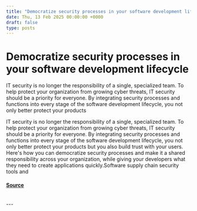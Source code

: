 ```yaml
---
title: "Democratize security processes in your software development lifecycle"
date: Thu, 13 Feb 2025 00:00:00 +0000
draft: false
type: posts
---
```

# Democratize security processes in your software development lifecycle





IT security is no longer the responsibility of a single, specialized team. To help protect your organization from growing cyber threats, IT security should be a priority for everyone. By integrating security processes and functions into every stage of the software development lifecycle, you not only better protect your products

IT security is no longer the responsibility of a single, specialized team. To help protect your organization from growing cyber threats, IT security should be a priority for everyone. By integrating security processes and functions into every stage of the software development lifecycle, you not only better protect your products but you also build trust with your users. Here's how you can democratize security processes and make it a shared responsibility across your organization, while giving your developers what they need to create applications quickly.Software supply chain security tools and

#### [Source](https://www.redhat.com/en/blog/democratize-security-processes-your-software-development-lifecycle)

<br/>
---
